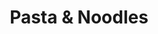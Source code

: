 ---
linktitle: Pasta & Noodles
menu:
  main:
    parent: recipes
  after:
    name: recipes
    weight: 10
title: Pasta & Noodles
bookCollapseSection: true
---